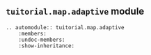 ## `tuitorial.map.adaptive` module

```{eval-rst}
.. automodule:: tuitorial.map.adaptive
    :members:
    :undoc-members:
    :show-inheritance:
```
